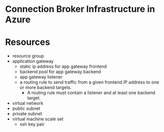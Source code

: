 # Connection Broker Infrastructure in Azure

# Resources
- resource group
- application gateway
    - static ip address for app gateway frontend
    - backend pool for app gateway backend
    - app gateway listener
    - a routing rule to send traffic from a given frontend IP address to one or more backend targets. 
        - A routing rule must contain a listener and at least one backend target.
- virtual network
- public subnet
- private subnet
- virtual machine scale set
    - ssh key pair
    
